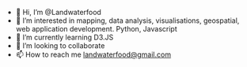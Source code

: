 - 👋 Hi, I’m @Landwaterfood
- 👀 I’m interested in mapping, data analysis, visualisations, geospatial, web application development. Python, Javascript
- 🌱 I’m currently learning D3.JS
- 💞️ I’m looking to collaborate 
- 📫 How to reach me landwaterfood@gmail.com

<!---
Landwaterfood/Landwaterfood is a ✨ special ✨ repository because its `README.md` (this file) appears on your GitHub profile.
You can click the Preview link to take a look at your changes.
--->
